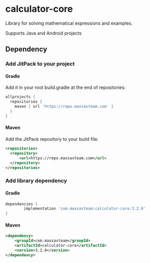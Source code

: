 # calculator-core
Library for solving mathematical expressions and examples.

Supports Java and Android projects

## Dependency
### Add JitPack to your project
#### Gradle  
Add it in your root build.gradle at the end of repositories:
```groovy
allprojects {
  repositories {
    maven { url 'https://repo.maxsavteam.com' }
  }
}
```
#### Maven
Add the JitPack repository to your build file:
```xml
<repositories>
  <repository>
      <url>https://repo.maxsavteam.com</url>
  </repository>
</repositories>
```
### Add library dependency
#### Gradle
```groovy
dependencies {
        implementation 'com.maxsavteam:calculator-core:3.2.0'
}
```
#### Maven
```xml
<dependency>
    <groupId>com.maxsavteam</groupId>
    <artifactId>calculator-core</artifactId>
    <version>3.2.0</version>
</dependency>
```

